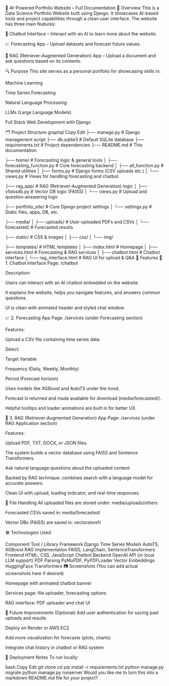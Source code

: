 🧠 AI-Powered Portfolio Website – Full Documentation
📌 Overview
This is a Data Science Portfolio Website built using Django. It showcases AI-based tools and project capabilities through a clean user interface. The website has three main features:

🤖 Chatbot Interface – Interact with an AI to learn more about the website.

📈 Forecasting App – Upload datasets and forecast future values.

📄 RAG (Retriever-Augmented Generation) App – Upload a document and ask questions based on its contents.

🔍 Purpose
This site serves as a personal portfolio for showcasing skills in:

Machine Learning

Time Series Forecasting

Natural Language Processing

LLMs (Large Language Models)

Full Stack Web Development with Django

🗂️ Project Structure
graphql
Copy
Edit
├── manage.py                   # Django management script
├── db.sqlite3                  # Default SQLite database
├── requirements.txt            # Project dependencies
├── README.md                   # This documentation

├── home/                       # Forecasting logic & general tools
│   ├── forecasting_function.py # Core forecasting backend
│   ├── all_function.py         # Shared utilities
│   ├── forms.py                # Django forms (CSV uploads etc.)
│   └── views.py                # Views for handling forecasting and chatbot

├── rag_app/                    # RAG (Retriever-Augmented Generation) logic
│   ├── vfaissdb.py             # Vector DB logic (FAISS)
│   └── views.py                # Upload and question-answering logic

├── portfolio_site/             # Core Django project settings
│   └── settings.py             # Static files, apps, DB, etc.

├── media/
│   ├── uploads/                # User-uploaded PDFs and CSVs
│   └── forecasted/             # Forecasted results

├── static/                     # CSS & images
│   ├── css/
│   └── img/

├── templates/                  # HTML templates
│   ├── index.html              # Homepage
│   ├── services.html           # Forecasting & RAG services
│   ├── chatbot.html            # Chatbot interface
│   └── rag_interface.html      # RAG UI for upload & Q&A
🚀 Features
🤖 1. Chatbot Interface
Page: /chatbot

Description:

Users can interact with an AI chatbot embedded on the website.

It explains the website, helps you navigate features, and answers common questions.

UI is clean with animated header and styled chat window.

📈 2. Forecasting App
Page: /services (under Forecasting section)

Features:

Upload a CSV file containing time series data.

Select:

Target Variable

Frequency (Daily, Weekly, Monthly)

Period (Forecast horizon)

Uses models like XGBoost and AutoTS under the hood.

Forecast is returned and made available for download (media/forecasted/).

Helpful tooltips and loader animations are built in for better UX.

📄 3. RAG (Retriever-Augmented Generation) App
Page: /services (under RAG Application section)

Features:

Upload PDF, TXT, DOCX, or JSON files.

The system builds a vector database using FAISS and Sentence Transformers.

Ask natural language questions about the uploaded content.

Backed by RAG technique: combines search with a language model for accurate answers.

Clean UI with upload, loading indicator, and real-time responses.

📁 File Handling
All uploaded files are stored under: media/uploads/others

Forecasted CSVs saved in: media/forecasted/

Vector DBs (FAISS) are saved in: vectorstore1/

🛠️ Technologies Used

Component	Tool / Library
Framework	Django
Time Series Models	AutoTS, XGBoost
RAG Implementation	FAISS, LangChain, SentenceTransformers
Frontend	HTML, CSS, JavaScript
Chatbot Backend	OpenAI API (or local LLM support)
PDF Parsing	PyMuPDF, PyPDFLoader
Vector Embeddings	HuggingFace Transformers
📷 Screenshots
(You can add actual screenshots here if desired)

Homepage with animated chatbot banner

Services page: file uploader, forecasting options

RAG interface: PDF uploader and chat UI

📌 Future Improvements (Optional)
Add user authentication for saving past uploads and results

Deploy on Render or AWS EC2

Add more visualization for forecasts (plots, charts)

Integrate chat history in chatbot or RAG system

🔗 Deployment Notes
To run locally:

bash
Copy
Edit
git clone <repo-url>
cd <project-folder>
pip install -r requirements.txt
python manage.py migrate
python manage.py runserver
Would you like me to turn this into a markdown README.md file for your project?